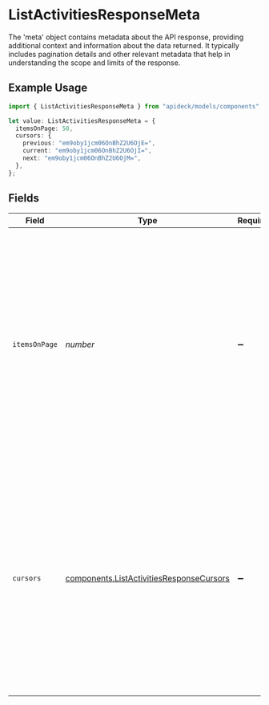 # ListActivitiesResponseMeta

The 'meta' object contains metadata about the API response, providing additional context and information about the data returned. It typically includes pagination details and other relevant metadata that help in understanding the scope and limits of the response.

## Example Usage

```typescript
import { ListActivitiesResponseMeta } from "apideck/models/components";

let value: ListActivitiesResponseMeta = {
  itemsOnPage: 50,
  cursors: {
    previous: "em9oby1jcm06OnBhZ2U6OjE=",
    current: "em9oby1jcm06OnBhZ2U6OjI=",
    next: "em9oby1jcm06OnBhZ2U6OjM=",
  },
};
```

## Fields

| Field                                                                                                                                                                                                                                                         | Type                                                                                                                                                                                                                                                          | Required                                                                                                                                                                                                                                                      | Description                                                                                                                                                                                                                                                   | Example                                                                                                                                                                                                                                                       |
| ------------------------------------------------------------------------------------------------------------------------------------------------------------------------------------------------------------------------------------------------------------- | ------------------------------------------------------------------------------------------------------------------------------------------------------------------------------------------------------------------------------------------------------------- | ------------------------------------------------------------------------------------------------------------------------------------------------------------------------------------------------------------------------------------------------------------- | ------------------------------------------------------------------------------------------------------------------------------------------------------------------------------------------------------------------------------------------------------------- | ------------------------------------------------------------------------------------------------------------------------------------------------------------------------------------------------------------------------------------------------------------- |
| `itemsOnPage`                                                                                                                                                                                                                                                 | *number*                                                                                                                                                                                                                                                      | :heavy_minus_sign:                                                                                                                                                                                                                                            | This property indicates the number of items included in the current page of the response data. It is an integer value that helps developers understand the volume of data returned in a single API call, aiding in pagination and data management strategies. | 50                                                                                                                                                                                                                                                            |
| `cursors`                                                                                                                                                                                                                                                     | [components.ListActivitiesResponseCursors](../../models/components/listactivitiesresponsecursors.md)                                                                                                                                                          | :heavy_minus_sign:                                                                                                                                                                                                                                            | The 'cursors' object within the 'meta' section provides navigational aids for paginating through large sets of data. It includes pointers to move to previous or next pages, facilitating efficient data retrieval across multiple API requests.              |                                                                                                                                                                                                                                                               |